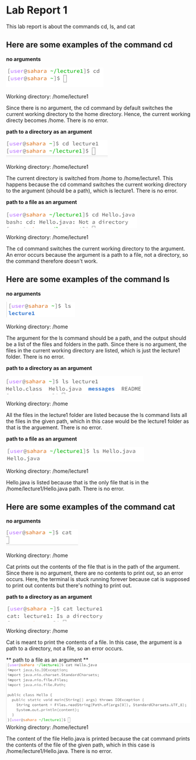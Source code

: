 # Lab Report 1 

This lab report is about the commands cd, ls, and cat

## Here are some examples of the command cd

**no arguments**

![Image](screenshot11.png)	

Working directory: /home/lecture1

Since there is no argument, the cd command by default switches the current working directory to the home directory. Hence, the current working directy becomes /home. There is no error.

**path to a directory as an argument**

![Image](screenshot2.png)	

Working directory: /home/lecture1

The current directory is switched from /home to /home/lecture1. This happens because the cd command switches the current working directory to the argument (should be a path), which is lecture1. There is no error.

**path to a file as an argument**

![Image](screenshot3.png)	

Working directory: /home/lecture1

The cd command switches the current working directory to the argument. An error occurs because the argument is a path to a file, not a directory, so the command therefore doesn't work. 

## Here are some examples of the command ls

**no arguments**

![Image](screenshot8.png)	

Working directory: /home

The argument for the ls command should be a path, and the output should be a list of the files and folders in the path. Since there is no argument, the files in the current working directory are listed, which is just the lecture1 folder. There is no error.

**path to a directory as an argument**

![Image](screenshot9.png)	

Working directory: /home

All the files in the lecture1 folder are listed because the ls command lists all the files in the given path, which in this case would be the lecture1 folder as that is the arguement. There is no error.

**path to a file as an argument**

![Image](screenshot10.png)	

Working directory: /home/lecture1

Hello.java is listed because that is the only file that is in the /home/lecture1/Hello.java path. There is no error. 

## Here are some examples of the command cat

**no arguments**

![Image](screenshot5.png)	

Working directory: /home

Cat prints out the contents of the file that is in the path of the argument. Since there is no argument, there are no contents to print out, so an error occurs. Here, the terminal is stuck running forever because cat is supposed to print out contents but there's nothing to print out.

**path to a directory as an argument**

![Image](screenshot6.png)	

Working directory: /home

Cat is meant to print the contents of a file. In this case, the argument is a path to a directory, not a file, so an error occurs.

** path to a file as an argument **
![Image](screenshot7.png)	
Working directory: /home/lecture1

The content of the file Hello.java is printed because the cat command prints the contents of the file of the given path, which in this case is /home/lecture1/Hello.java. There is no error.
